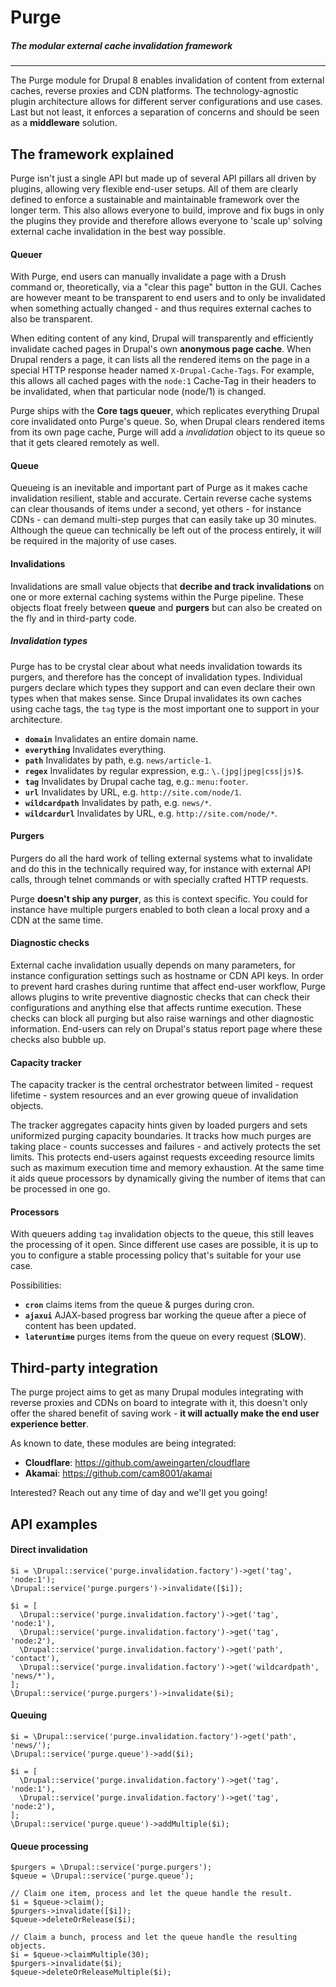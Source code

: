 # Purge
##### _The modular external cache invalidation framework_
------------------------------------------------------------------------------

The Purge module for Drupal 8 enables invalidation of content from external
caches, reverse proxies and CDN platforms. The technology-agnostic plugin
architecture allows for different server configurations and use cases. Last but
not least, it enforces a separation of concerns and should be seen as a
**middleware** solution.

The framework explained
------------------------------------------------------------------------------
Purge isn't just a single API but made up of several API pillars all driven by
plugins, allowing very flexible end-user setups. All of them are clearly
defined to enforce a sustainable and maintainable framework over the longer
term. This also allows everyone to build, improve and fix bugs in only the
plugins they provide and therefore allows everyone to 'scale up' solving
external cache invalidation in the best way possible.

#### Queuer
With Purge, end users can manually invalidate a page with a Drush command or,
theoretically, via a "clear this page" button in the GUI. Caches
are however meant to be transparent to end users and to only be invalidated
when something actually changed - and thus requires external caches to also be
transparent.

When editing content of any kind, Drupal will transparently and efficiently
invalidate cached pages in Drupal's own **anonymous page cache**. When Drupal
renders a page, it can lists all the rendered items on the page in a special
HTTP response header named ``X-Drupal-Cache-Tags``. For example, this allows all
cached pages with the ``node:1`` Cache-Tag in their headers to be invalidated,
when that particular node (node/1) is changed.

Purge ships with the **Core tags queuer**, which replicates everything Drupal
core invalidated onto Purge's queue. So, when Drupal clears rendered items from
its own page cache, Purge will add a _invalidation_ object to its queue so that
it gets cleared remotely as well.

#### Queue
Queueing is an inevitable and important part of Purge as it makes cache
invalidation resilient, stable and accurate. Certain reverse cache systems can
clear thousands of items under a second, yet others - for instance CDNs - can
demand multi-step purges that can easily take up 30 minutes. Although the
queue can technically be left out of the process entirely, it will be required
in the majority of use cases.

#### Invalidations
Invalidations are small value objects that **decribe and track invalidations**
on one or more external caching systems within the Purge pipeline. These
objects float freely between **queue** and **purgers** but can also be created
on the fly and in third-party code.

##### Invalidation types
Purge has to be crystal clear about what needs invalidation towards its purgers,
and therefore has the concept of invalidation types. Individual purgers declare
which types they support and can even declare their own types when that makes
sense. Since Drupal invalidates its own caches using cache tags, the ``tag``
type is the most important one to support in your architecture.

* **``domain``** Invalidates an entire domain name.
* **``everything``** Invalidates everything.
* **``path``** Invalidates by path, e.g. ``news/article-1``.
* **``regex``** Invalidates by regular expression, e.g.: ``\.(jpg|jpeg|css|js)$``.
* **``tag``** Invalidates by Drupal cache tag, e.g.: ``menu:footer``.
* **``url``** Invalidates by URL, e.g. ``http://site.com/node/1``.
* **``wildcardpath``** Invalidates by path, e.g. ``news/*``.
* **``wildcardurl``** Invalidates by URL, e.g. ``http://site.com/node/*``.

#### Purgers
Purgers do all the hard work of telling external systems what to invalidate
and do this in the technically required way, for instance with external API
calls, through telnet commands or with specially crafted HTTP requests.

Purge **doesn't ship any purger**, as this is context specific. You could for
instance have multiple purgers enabled to both clean a local proxy and a CDN
at the same time.

#### Diagnostic checks
External cache invalidation usually depends on many parameters, for instance
configuration settings such as hostname or CDN API keys. In order to prevent
hard crashes during runtime that affect end-user workflow, Purge allows plugins
to write preventive diagnostic checks that can check their configurations and
anything else that affects runtime execution. These checks can block all purging
but also raise warnings and other diagnostic information. End-users can rely on
Drupal's status report page where these checks also bubble up.

#### Capacity tracker
The capacity tracker is the central orchestrator between limited - request
lifetime - system resources and an ever growing queue of invalidation objects.

The tracker aggregates capacity hints given by loaded purgers and sets
uniformized purging capacity boundaries. It tracks how much purges are taking
place - counts successes and failures - and actively protects the set
limits. This protects end-users against requests exceeding resource limits
such as maximum execution time and memory exhaustion. At the same time it
aids queue processors by dynamically giving the number of items that can
be processed in one go.

#### Processors
With queuers adding ``tag`` invalidation objects to the queue, this still leaves
the processing of it open. Since different use cases are possible, it is up to
you to configure a stable processing policy that's suitable for your use case.

Possibilities:

* **``cron``** claims items from the queue & purges during cron.
* **``ajaxui``** AJAX-based progress bar working the queue after a piece of
content has been updated.
* **``lateruntime``** purges items from the queue on every request (**SLOW**).

Third-party integration
------------------------------------------------------------------------------
The purge project aims to get as many Drupal modules integrating with reverse
proxies and CDNs on board to integrate with it, this doesn't only offer the
shared benefit of saving work - **it will actually make the end user experience
better**.

As known to date, these modules are being integrated:

* **Cloudflare**: https://github.com/aweingarten/cloudflare
* **Akamai**: https://github.com/cam8001/akamai

Interested? Reach out any time of day and we'll get you going!

API examples
------------------------------------------------------------------------------

#### Direct invalidation
```
$i = \Drupal::service('purge.invalidation.factory')->get('tag', 'node:1');
\Drupal::service('purge.purgers')->invalidate([$i]);
```

```
$i = [
  \Drupal::service('purge.invalidation.factory')->get('tag', 'node:1'),
  \Drupal::service('purge.invalidation.factory')->get('tag', 'node:2'),
  \Drupal::service('purge.invalidation.factory')->get('path', 'contact'),
  \Drupal::service('purge.invalidation.factory')->get('wildcardpath', 'news/*'),
];
\Drupal::service('purge.purgers')->invalidate($i);
```

#### Queuing
```
$i = \Drupal::service('purge.invalidation.factory')->get('path', 'news/');
\Drupal::service('purge.queue')->add($i);
```

```
$i = [
  \Drupal::service('purge.invalidation.factory')->get('tag', 'node:1'),
  \Drupal::service('purge.invalidation.factory')->get('tag', 'node:2'),
];
\Drupal::service('purge.queue')->addMultiple($i);
```

#### Queue processing
```
$purgers = \Drupal::service('purge.purgers');
$queue = \Drupal::service('purge.queue');

// Claim one item, process and let the queue handle the result.
$i = $queue->claim();
$purgers->invalidate([$i]);
$queue->deleteOrRelease($i);

// Claim a bunch, process and let the queue handle the resulting objects.
$i = $queue->claimMultiple(30);
$purgers->invalidate($i);
$queue->deleteOrReleaseMultiple($i);
```
